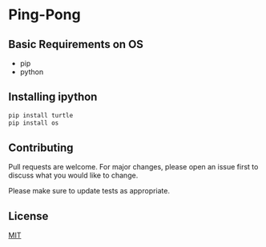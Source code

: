 # Ping-Pong

## Basic Requirements on OS
* pip
* python

## Installing ipython
```bash
pip install turtle
pip install os
```
## Contributing
Pull requests are welcome. For major changes, please open an issue first to discuss what you would like to change.

Please make sure to update tests as appropriate.

## License
[MIT](https://choosealicense.com/licenses/mit/)